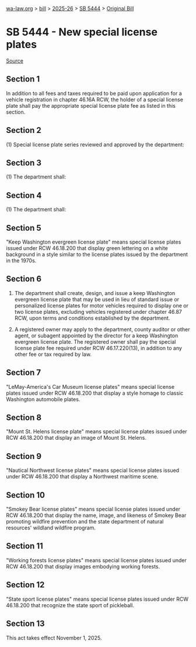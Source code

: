 [wa-law.org](/) > [bill](/bill/) > [2025-26](/bill/2025-26/) > [SB 5444](/bill/2025-26/sb/5444/) > [Original Bill](/bill/2025-26/sb/5444/1/)

# SB 5444 - New special license plates

[Source](http://lawfilesext.leg.wa.gov/biennium/2025-26/Pdf/Bills/Senate%20Bills/5444.pdf)

## Section 1
In addition to all fees and taxes required to be paid upon application for a vehicle registration in chapter 46.16A RCW, the holder of a special license plate shall pay the appropriate special license plate fee as listed in this section.

## Section 2
(1) Special license plate series reviewed and approved by the department:

## Section 3
(1) The department shall:

## Section 4
(1) The department shall:

## Section 5
"Keep Washington evergreen license plate" means special license plates issued under RCW 46.18.200 that display green lettering on a white background in a style similar to the license plates issued by the department in the 1970s.

## Section 6
1. The department shall create, design, and issue a keep Washington evergreen license plate that may be used in lieu of standard issue or personalized license plates for motor vehicles required to display one or two license plates, excluding vehicles registered under chapter 46.87 RCW, upon terms and conditions established by the department.

2. A registered owner may apply to the department, county auditor or other agent, or subagent appointed by the director for a keep Washington evergreen license plate. The registered owner shall pay the special license plate fee required under RCW 46.17.220(13), in addition to any other fee or tax required by law.

## Section 7
"LeMay-America's Car Museum license plates" means special license plates issued under RCW 46.18.200 that display a style homage to
classic Washington automobile plates.

## Section 8
"Mount St. Helens license plate" means special license plates issued under RCW 46.18.200 that display an image of Mount St. Helens.

## Section 9
"Nautical Northwest license plates" means special license plates issued under RCW 46.18.200 that display a Northwest maritime scene.

## Section 10
"Smokey Bear license plates" means special license plates issued under RCW 46.18.200 that display the name, image, and likeness of Smokey Bear promoting wildfire prevention and the state department of natural resources' wildland wildfire program.

## Section 11
"Working forests license plates" means special license plates issued under RCW 46.18.200 that display images embodying working forests.

## Section 12
"State sport license plates" means special license plates issued under RCW 46.18.200 that recognize the state sport of pickleball.

## Section 13
This act takes effect November 1, 2025.
